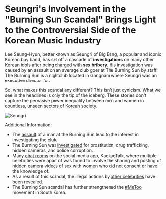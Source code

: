 # **Seungri's Involvement in the "Burning Sun Scandal" Brings Light to the Controversial Side of the Korean Music Industry**

Lee Seung-Hyun, better known as Seungri of Big Bang, a popular and iconic Korean boy band, has set off a cascade of **investigations** on many other Korean idols after being charged with **sex bribery**. His investigation was caused by an assault on an average club goer at The Burning Sun by staff. The Burning Sun is a nightclub located in Gangnam where Seungri was an executive director for.

So, what makes this scandal any different? This isn't just cynicism. What we see in the headlines is only the tip of the iceberg. These stories don't capture the pervasive power inequality between men and women in countless, unseen sectors of Korean society.

![Seungri](/imgs/seungri.jpg)

Additional Information:

* The [assault](https://www.koreaboo.com/news/gangnam-burning-sun-assault-police-arrest/) of a man at the Burning Sun lead to the interest in investigating the club.
* The Burning Sun was [investigated](https://variety.com/2019/music/asia/korea-burning-sun-scandal-reveals-a-k-pop-cime-cartel-1203174904/) for prostitution, drug trafficking, hidden cameras, and police corruption.
* Many [chat rooms](https://www.eonline.com/ap/news/1023028/sex-secret-group-chats-seungri-and-jung-joon-young-are-in-hot-water) on the social media app, KaokaoTalk, where multiple celebrities were apart of was found to involve the sharing and posting of hidden camera videos of sex with women who did not consent or have the knowledge of.
* As a result of this scandal, the illegal actions by [other celebrities](https://www.npr.org/2019/03/15/703844435/the-sex-scandals-shaking-k-pop-and-a-reckoning-over-how-south-korea-regards-wome) have been revealed.
* The Burning Sun scandal has further strengthened the [#MeToo](https://www.buzzfeednews.com/article/ikrd/seungri-big-bang-sex-scandal-south-korea) movement in South Korea.




